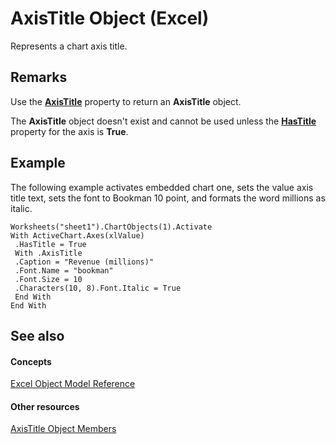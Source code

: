 
# AxisTitle Object (Excel)

Represents a chart axis title.


## Remarks

Use the  **[AxisTitle](33ba6b94-189b-e9d0-a153-af028380a58a.md)** property to return an **AxisTitle** object.

The  **AxisTitle** object doesn't exist and cannot be used unless the **[HasTitle](4b3d656f-4416-42a6-cefd-9684ba98c8e3.md)** property for the axis is **True**.


## Example

The following example activates embedded chart one, sets the value axis title text, sets the font to Bookman 10 point, and formats the word millions as italic.


```
Worksheets("sheet1").ChartObjects(1).Activate 
With ActiveChart.Axes(xlValue) 
 .HasTitle = True 
 With .AxisTitle 
 .Caption = "Revenue (millions)" 
 .Font.Name = "bookman" 
 .Font.Size = 10 
 .Characters(10, 8).Font.Italic = True 
 End With 
End With 

```


## See also


#### Concepts


 [Excel Object Model Reference](11ea8598-8a20-92d5-f98b-0da04263bf2c.md)
#### Other resources


 [AxisTitle Object Members](84970b5a-91a1-b785-5632-97a0de4410f2.md)
